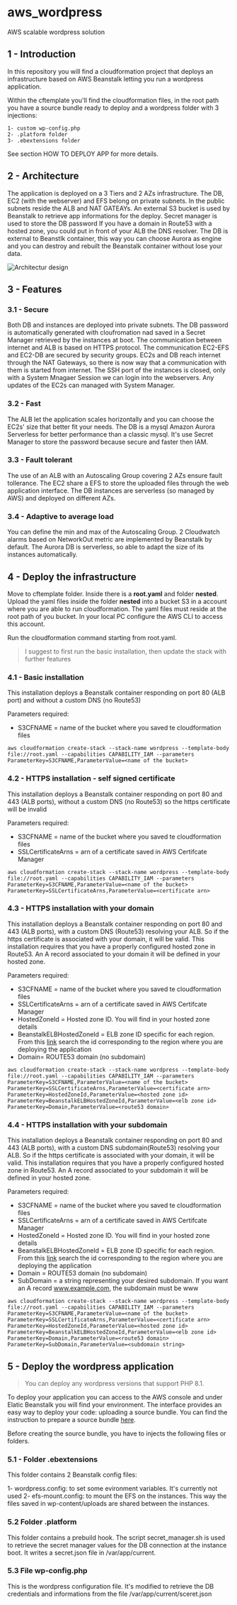 # aws_wordpress
AWS scalable wordpress solution

## 1 - Introduction

In this repository you will find a cloudformation project that deploys an infrastructure based on AWS Beanstalk letting you run a wordpress application.

Within the cftemplate you'll find the cloudformation files, in the root path you have a source bundle ready to deploy and a wordpress folder with 3 injections:

    1- custom wp-config.php
    2- .platform folder
    3- .ebextensions folder

See section HOW TO DEPLOY APP for more details.

## 2 - Architecture

The application is deployed on a 3 Tiers and 2 AZs infrastructure. The DB, EC2 (with the webserver) and EFS belong on private subnets. In the public subnets reside the ALB and NAT GATEAYs. An external S3 bucket is used by Beanstalk to retrieve app informations for the deploy. Secret manager is used to store the DB password If you have a domain in Route53 with a hosted zone, you could put in front of your ALB the DNS resolver. The DB is external to Beanstlk container, this way you can choose Aurora as engine and you can destroy and rebuilt the Beanstalk container without lose your data.

![Architectur design]( aws_wordpress/aws_wordpress_arch.png )

## 3 - Features

### 3.1 - Secure

Both DB and instances are deployed into private subnets. The DB password is automatically generated with cloufromation nad saved in a Secret Manager retrieved by the instances at boot. The communication between internet and ALB is based on HTTPS protocol. The communication EC2-EFS and EC2-DB are secured by security groups. EC2s and DB reach internet through the NAT Gateways, so there is now way that a communication with them is started from internet. The SSH port of the instances is closed, only with a System Mnagaer Session we can login into the webservers. Any updates of the EC2s can managed with System Manager.

### 3.2 - Fast

The ALB let the application scales horizontally and you can choose the EC2s' size that better fit your needs. The DB is a mysql Amazon Aurora Serverless for better performance than a classic mysql. It's use Secret Manager to store the password because secure and faster then IAM.

### 3.3 - Fault tolerant

The use of an ALB with an Autoscaling Group covering 2 AZs ensure fault tollerance. The EC2 share a EFS to store the uploaded files through the web application interface. The DB instances are serverless (so managed by AWS) and deployed on different AZs.

### 3.4 - Adaptive to average load

You can define the min and max of the Autoscaling Group. 2 Cloudwatch alarms based on NetworkOut metric are implemented by Beanstalk by default. The Aurora DB is serverless, so able to adapt the size of its instances automatically.


## 4 - Deploy the infrastructure

Move to cftemplate folder. Inside there is a **root.yaml** and folder **nested**. Upload the yaml files inside the folder **nested** into a bucket S3 in a account where you are able to run cloudformation. The yaml files must reside at the root path of you bucket. In your local PC configure the AWS CLI to access this account.

Run the cloudformation command starting from root.yaml.

> I suggest to first run the basic installation, then update the stack with further features

### 4.1 - Basic installation
This installation deploys a Beanstalk container responding on port 80 (ALB port) and without a custom DNS (no Route53)

Parameters required:
- S3CFNAME = name of the bucket where you saved te cloudformation files

```
aws cloudformation create-stack --stack-name wordpress --template-body file://root.yaml --capabilities CAPABILITY_IAM --parameters ParameterKey=S3CFNAME,ParameterValue=<name of the bucket>
```

### 4.2 - HTTPS installation - self signed certificate
This installation deploys a Beanstalk container responding on port 80 and 443 (ALB ports), without a custom DNS (no Route53) so the https certificate will be invalid

Parameters required:
- S3CFNAME = name of the bucket where you saved te cloudformation files
- SSLCertificateArns = arn of a certificate saved in AWS Certifcate Manager

```
aws cloudformation create-stack --stack-name wordpress --template-body file://root.yaml --capabilities CAPABILITY_IAM --parameters ParameterKey=S3CFNAME,ParameterValue=<name of the bucket> ParameterKey=SSLCertificateArns,ParameterValue=<certificate arn>
```

### 4.3 - HTTPS installation with your domain
This installation deploys a Beanstalk container responding on port 80 and 443 (ALB ports), with a custom DNS (Route53) resolving your ALB. So if the https certificate is associated with your domain, it will be valid. This installation requires that you have a properly configured hosted zone in Route53. An A record associated to your domain it will be defined in your hosted zone.

Parameters required:
- S3CFNAME = name of the bucket where you saved te cloudformation files
- SSLCertificateArns = arn of a certificate saved in AWS Certifcate Manager
- HostedZoneId = Hosted zone ID. You will find in your hosted zone details
- BeanstalkELBHostedZoneId = ELB zone ID specific for each region. From this [link](https://docs.aws.amazon.com/general/latest/gr/elb.html) search the id corresponding to the region where you are deploying the application
- Domain= ROUTE53 domain (no subdomain)

```
aws cloudformation create-stack --stack-name wordpress --template-body file://root.yaml --capabilities CAPABILITY_IAM --parameters ParameterKey=S3CFNAME,ParameterValue=<name of the bucket> ParameterKey=SSLCertificateArns,ParameterValue=<certificate arn> ParameterKey=HostedZoneId,ParameterValue=<hosted zone id> ParameterKey=BeanstalkELBHostedZoneId,ParameterValue=<elb zone id> ParameterKey=Domain,ParameterValue=<route53 domain>
```

### 4.4 - HTTPS installation with your subdomain
This installation deploys a Beanstalk container responding on port 80 and 443 (ALB ports), with a custom DNS subdomain(Route53) resolving your ALB. So if the https certificate is associated with your domain, it will be valid. This installation requires that you have a properly configured hosted zone in Route53. An A record associated to your subdomain it will be defined in your hosted zone.

Parameters required:
- S3CFNAME = name of the bucket where you saved te cloudformation files
- SSLCertificateArns = arn of a certificate saved in AWS Certifcate Manager
- HostedZoneId = Hosted zone ID. You will find in your hosted zone details
- BeanstalkELBHostedZoneId = ELB zone ID specific for each region. From this [link](https://docs.aws.amazon.com/general/latest/gr/elb.html) search the id corresponding to the region where you are deploying the application
- Domain = ROUTE53 domain (no subdomain)
- SubDomain = a string representing your desired subdomain. If you want an A record www.example.com, the subdomain must be www

```
aws cloudformation create-stack --stack-name wordpress --template-body file://root.yaml --capabilities CAPABILITY_IAM --parameters ParameterKey=S3CFNAME,ParameterValue=<name of the bucket> ParameterKey=SSLCertificateArns,ParameterValue=<certificate arn> ParameterKey=HostedZoneId,ParameterValue=<hosted zone id> ParameterKey=BeanstalkELBHostedZoneId,ParameterValue=<elb zone id> ParameterKey=Domain,ParameterValue=<route53 domain> ParameterKey=SubDomain,ParameterValue=<subdomain string>
```

## 5 - Deploy the wordpress application

>You can deploy any wordpress versions that support PHP 8.1.

To deploy your application you can access to the AWS console and under Elatic Beanstalk you will find your environment. The interface provides an easy way to deploy your code: uploading a source bundle. You can find the instruction to prepare a source bundle [here](https://docs.aws.amazon.com/elasticbeanstalk/latest/dg/applications-sourcebundle.html).

Before creating the source bundle, you have to injects the following files or folders.

### 5.1 - Folder .ebextensions

This folder contains 2 Beanstalk config files:

1- wordpress.config: to set some evironment variables. It's currently not used
2- efs-mount.config: to mount the EFS on the instances. This way the files saved in wp-content/uploads are shared between the instances.

### 5.2 Folder .platform

This folder contains a prebuild hook. The script secret_manager.sh is used to retrieve the secret manager values for the DB connection at the instance boot. It writes a secret.json file in /var/app/current.

### 5.3 File wp-config.php

This is the wordpress configuration file. It's modified to retrieve the DB credentials and informations from the file /var/app/current/sceret.json